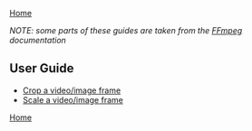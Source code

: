 [Home](index.md)

*NOTE: some parts of these guides are taken from the [FFmpeg](https://ffmpeg.org/documentation.html) documentation* 

## User Guide

* [Crop a video/image frame](Pages/FilterCrop.md) 
* [Scale a video/image frame](Pages/FilterScaling.md) 

[Home](index.md)

